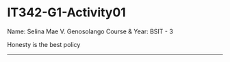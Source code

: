 # IT342-G1-Activity01

Name: Selina Mae V. Genosolango
Course & Year: BSIT - 3

Honesty is the best policy

***